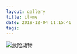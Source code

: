 ```yaml
---
layout: gallery
title: it·me
date: 2019-12-04 11:15:46
tags:
---
```

![危险动物](https://ww3.sinaimg.cn/mw690/6b8f5d9cjw1egxdvt2ferj20hs0qon0w.jpg)